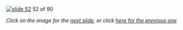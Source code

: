 [![slide 52](https://dl.dropboxusercontent.com/u/2977490/presentations/cookbook/52.jpg)](53.md)
52 of 90

_Click on the image for the [next slide](53.md), or click [here for the previous one](51.md)_